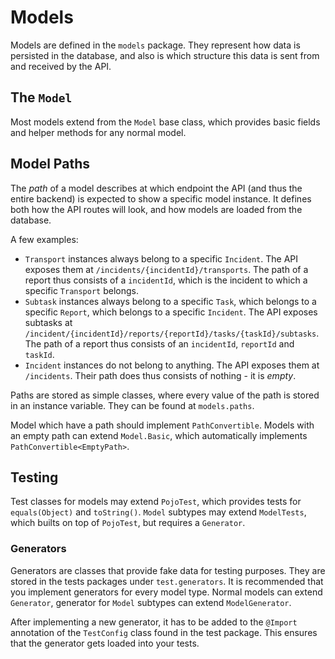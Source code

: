 # Models

Models are defined in the `models` package. They represent how data is persisted in the database, and also is which structure this data is sent from and received by the API.

## The `Model`

Most models extend from the `Model` base class, which provides basic fields and helper methods for any normal model.

## Model Paths

The _path_ of a model describes at which endpoint the API (and thus the entire backend) is expected to show a specific model instance. It defines both how the API routes will look, and how models are loaded from the database.

A few examples:

- `Transport` instances always belong to a specific `Incident`.  The API exposes them at `/incidents/{incidentId}/transports`. The path of a report thus consists of a `incidentId`, which is the incident to which a specific `Transport` belongs.
- `Subtask` instances always belong to a specific `Task`, which belongs to a specific `Report`, which belongs to a specific `Incident`. The API exposes subtasks at `/incident/{incidentId}/reports/{reportId}/tasks/{taskId}/subtasks`. The path of a report thus consists of an `incidentId`, `reportId` and `taskId`.
- `Incident` instances do not belong to anything. The API exposes them at `/incidents`. Their path does thus consists of nothing - it is _empty_.

Paths are stored as simple classes, where every value of the path is stored in an instance variable. They can be found at `models.paths`.

Model which have a path should implement `PathConvertible`. Models with an empty path can extend `Model.Basic`, which automatically implements `PathConvertible<EmptyPath>`.

## Testing

Test classes for models may extend `PojoTest`, which provides tests for `equals(Object)` and `toString()`. `Model` subtypes may extend `ModelTests`, which builts on top of `PojoTest`, but requires a `Generator`.

### Generators

Generators are classes that provide fake data for testing purposes. They are stored in the tests packages under `test.generators`. It is recommended that you implement generators for every model type. Normal models can extend `Generator`, generator for `Model` subtypes can extend `ModelGenerator`.

After implementing a new generator, it has to be added to the `@Import`  annotation of the  `TestConfig` class found in the test package. This ensures that the generator gets loaded into your tests.



